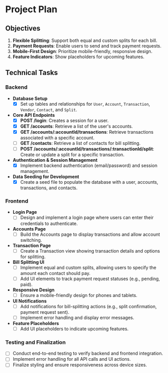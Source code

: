 # Project Plan

## Objectives

1. **Flexible Splitting**: Support both equal and custom splits for each bill.
2. **Payment Requests**: Enable users to send and track payment requests.
3. **Mobile-First Design**: Prioritize mobile-friendly, responsive design.
4. **Feature Indicators**: Show placeholders for upcoming features.

## Technical Tasks

### Backend

- **Database Setup**
  - [x] Set up tables and relationships for `User`, `Account`, `Transaction`, `Vendor`, `Contact`, and `Split`.

- **Core API Endpoints**
  - [x] **POST /login**: Creates a session for a user.
  - [x] **GET /accounts**: Retrieve a list of the user's accounts.
  - [x] **GET /accounts/:accountId/transactions**: Retrieve transactions associated with a specific account.
  - [ ] **GET /contacts**: Retrieve a list of contacts for bill splitting.
  - [ ] **POST /accounts/:accountId/transactions/:transactionId/split**: Create or update a split for a specific transaction.

- **Authentication & Session Management**
  - [x] Implement backend authentication (email/password) and session management.

- **Data Seeding for Development**
  - [x] Create a seed file to populate the database with a user, accounts, transactions, and contacts.

### Frontend

- **Login Page**
  - [ ] Design and implement a login page where users can enter their credentials to authenticate.

- **Accounts Page**
  - [ ] Build the Accounts page to display transactions and allow account switching.

- **Transaction Page**
  - [ ] Create a Transaction view showing transaction details and options for splitting.

- **Bill Splitting UI**
  - [ ] Implement equal and custom splits, allowing users to specify the amount each contact should pay.
  - [ ] Add UI elements to track payment request statuses (e.g., pending, paid).

- **Responsive Design**
  - [ ] Ensure a mobile-friendly design for phones and tablets.

- **UI Notifications**
  - [ ] Add notifications for bill-splitting actions (e.g., split confirmation, payment request sent).
  - [ ] Implement error handling and display error messages.

- **Feature Placeholders**
  - [ ] Add UI placeholders to indicate upcoming features.

### Testing and Finalization

- [ ] Conduct end-to-end testing to verify backend and frontend integration.
- [ ] Implement error handling for all API calls and UI actions.
- [ ] Finalize styling and ensure responsiveness across device sizes.
